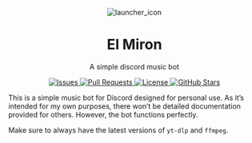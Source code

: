 
<p align="center">
  <img src="https://github.com/user-attachments/assets/4b15aaee-db26-4cf8-9ce6-77fc2e3ff4a7" alt="launcher_icon">
</p>

<h1 align="center">El Miron</h1>
<p align="center">A simple discord music bot</p>


<p align="center">
  <a href="https://github.com/nixietab/el-miron/issues">
    <img src="https://img.shields.io/github/issues/nixietab/el-miron" alt="Issues">
  </a>
  <a href="https://github.com/nixietab/el-miron/pulls">
    <img src="https://img.shields.io/github/issues-pr/nixietab/el-miron" alt="Pull Requests">
  </a>
  <a href="https://github.com/nixietab/el-miron/blob/main/LICENSE">
    <img src="https://img.shields.io/github/license/nixietab/el-miron" alt="License">
  </a>
  <a href="https://github.com/nixietab/el-miron">
    <img src="https://img.shields.io/github/stars/nixietab/el-miron?style=social" alt="GitHub Stars">
  </a>
</p>

This is a simple music bot for Discord designed for personal use. As it’s intended for my own purposes, there won’t be detailed documentation provided for others. However, the bot functions perfectly.

Make sure to always have the latest versions of `yt-dlp` and `ffmpeg`.
